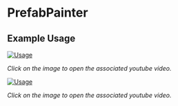 # PrefabPainter

## Example Usage

[![Usage](http://img.youtube.com/vi/2usroEzC3K8/0.jpg)](http://www.youtube.com/watch?v=2usroEzC3K8)

*Click on the image to open the associated youtube video.*


[![Usage](http://img.youtube.com/vi/0ZmamhmS80Q/0.jpg)](http://www.youtube.com/watch?v=0ZmamhmS80Q)

*Click on the image to open the associated youtube video.*

